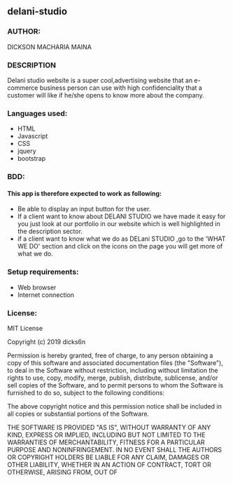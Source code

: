 ## delani-studio
### AUTHOR:
DICKSON MACHARIA MAINA
### DESCRIPTION
Delani studio website is a super cool,advertising website that an e-commerce business person can use with high confidenciality that a customer will like if he/she opens to know more about the company.

### Languages used:
* HTML
* Javascript
* CSS
* jquery
* bootstrap

### BDD:
#### This app is therefore expected to work as following:
* Be able to display an input button for the user.
* If a client want to know about DELANI STUDIO we have made it easy for you just look at our portfolio in our website which is well highlighted in the description sector.
* if a client want to know what we do as DELani STUDIO ,go to the 'WHAT WE DO' section and click on the icons on the page you will get more of what we do.

### Setup requirements:
* Web browser
* Internet connection

### License:
MIT License

Copyright (c) 2019 dicks6n

Permission is hereby granted, free of charge, to any person obtaining a copy
of this software and associated documentation files (the "Software"), to deal
in the Software without restriction, including without limitation the rights
to use, copy, modify, merge, publish, distribute, sublicense, and/or sell
copies of the Software, and to permit persons to whom the Software is
furnished to do so, subject to the following conditions:

The above copyright notice and this permission notice shall be included in all
copies or substantial portions of the Software.

THE SOFTWARE IS PROVIDED "AS IS", WITHOUT WARRANTY OF ANY KIND, EXPRESS OR
IMPLIED, INCLUDING BUT NOT LIMITED TO THE WARRANTIES OF MERCHANTABILITY,
FITNESS FOR A PARTICULAR PURPOSE AND NONINFRINGEMENT. IN NO EVENT SHALL THE
AUTHORS OR COPYRIGHT HOLDERS BE LIABLE FOR ANY CLAIM, DAMAGES OR OTHER
LIABILITY, WHETHER IN AN ACTION OF CONTRACT, TORT OR OTHERWISE, ARISING FROM,
OUT OF
